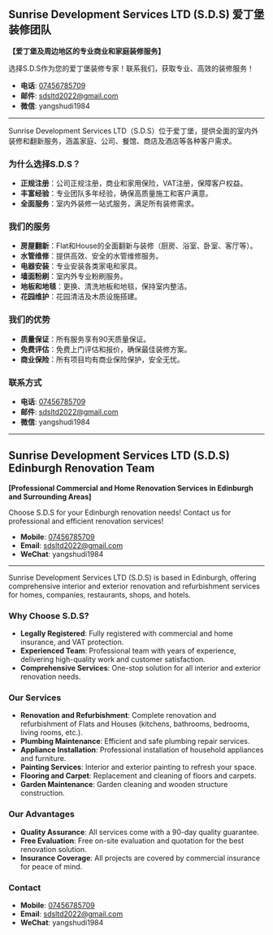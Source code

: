 ## Sunrise Development Services LTD (S.D.S) 爱丁堡装修团队

**【爱丁堡及周边地区的专业商业和家庭装修服务】**

选择S.D.S作为您的爱丁堡装修专家！联系我们，获取专业、高效的装修服务！

- **电话**: [07456785709](tel:07456785709)  
- **邮件**: [sdsltd2022@gmail.com](mailto:sdsltd2022@gmail.com)  
- **微信**: yangshudi1984

---

Sunrise Development Services LTD（S.D.S）位于爱丁堡，提供全面的室内外装修和翻新服务，涵盖家庭、公司、餐馆、商店及酒店等各种客户需求。

### 为什么选择S.D.S？

- **正规注册**：公司正规注册，商业和家用保险，VAT注册，保障客户权益。
- **丰富经验**：专业团队多年经验，确保高质量施工和客户满意。
- **全面服务**：室内外装修一站式服务，满足所有装修需求。

### 我们的服务

- **房屋翻新**：Flat和House的全面翻新与装修（厨房、浴室、卧室、客厅等）。
- **水管维修**：提供高效、安全的水管维修服务。
- **电器安装**：专业安装各类家电和家具。
- **墙面粉刷**：室内外专业粉刷服务。
- **地板和地毯**：更换、清洗地板和地毯，保持室内整洁。
- **花园维护**：花园清洁及木质设施搭建。

### 我们的优势

- **质量保证**：所有服务享有90天质量保证。
- **免费评估**：免费上门评估和报价，确保最佳装修方案。
- **商业保险**：所有项目均有商业保险保护，安全无忧。

### 联系方式

- **电话**: [07456785709](tel:07456785709)  
- **邮件**: [sdsltd2022@gmail.com](mailto:sdsltd2022@gmail.com)  
- **微信**: yangshudi1984

---

## Sunrise Development Services LTD (S.D.S) Edinburgh Renovation Team

**[Professional Commercial and Home Renovation Services in Edinburgh and Surrounding Areas]**

Choose S.D.S for your Edinburgh renovation needs! Contact us for professional and efficient renovation services!

- **Mobile**: [07456785709](tel:07456785709)  
- **Email**: [sdsltd2022@gmail.com](mailto:sdsltd2022@gmail.com)  
- **WeChat**: yangshudi1984

---

Sunrise Development Services LTD (S.D.S) is based in Edinburgh, offering comprehensive interior and exterior renovation and refurbishment services for homes, companies, restaurants, shops, and hotels.

### Why Choose S.D.S?

- **Legally Registered**: Fully registered with commercial and home insurance, and VAT protection.
- **Experienced Team**: Professional team with years of experience, delivering high-quality work and customer satisfaction.
- **Comprehensive Services**: One-stop solution for all interior and exterior renovation needs.

### Our Services

- **Renovation and Refurbishment**: Complete renovation and refurbishment of Flats and Houses (kitchens, bathrooms, bedrooms, living rooms, etc.).
- **Plumbing Maintenance**: Efficient and safe plumbing repair services.
- **Appliance Installation**: Professional installation of household appliances and furniture.
- **Painting Services**: Interior and exterior painting to refresh your space.
- **Flooring and Carpet**: Replacement and cleaning of floors and carpets.
- **Garden Maintenance**: Garden cleaning and wooden structure construction.

### Our Advantages

- **Quality Assurance**: All services come with a 90-day quality guarantee.
- **Free Evaluation**: Free on-site evaluation and quotation for the best renovation solution.
- **Insurance Coverage**: All projects are covered by commercial insurance for peace of mind.

### Contact

- **Mobile**: [07456785709](tel:07456785709)  
- **Email**: [sdsltd2022@gmail.com](mailto:sdsltd2022@gmail.com)  
- **WeChat**: yangshudi1984
